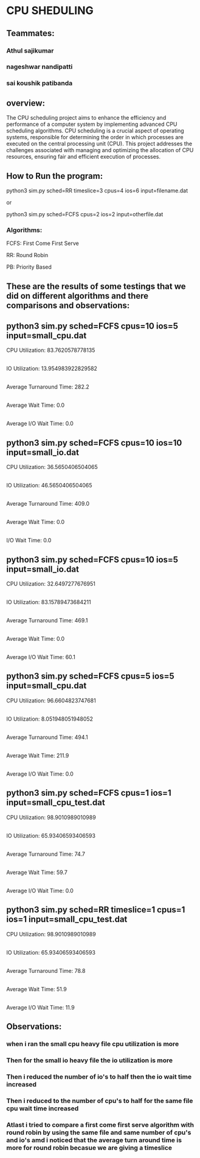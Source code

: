 # CPU SHEDULING 

## Teammates:
### Athul sajikumar
### nageshwar nandipatti
### sai koushik patibanda

## overview: 
The CPU scheduling project aims to enhance the efficiency and performance of a computer system by implementing advanced CPU scheduling algorithms. CPU scheduling is a crucial aspect of operating systems, responsible for determining the order in which processes are executed on the central processing unit (CPU). This project addresses the challenges associated with managing and optimizing the allocation of CPU resources, ensuring fair and efficient execution of processes.

## How to Run the program:

python3 sim.py sched=RR timeslice=3 cpus=4 ios=6 input=filename.dat


or


python3 sim.py sched=FCFS cpus=2 ios=2 input=otherfile.dat

### Algorithms:
FCFS: First Come First Serve


RR: Round Robin


PB: Priority Based






## These are the results of some testings that we did on different algorithms and there comparisons and observations:

## python3 sim.py sched=FCFS cpus=10 ios=5 input=small_cpu.dat
CPU Utilization: 83.7620578778135                                                                                                                      

IO Utilization: 13.954983922829582                                                                                                                     

Average Turnaround Time: 282.2                                                                                                                         

Average Wait Time: 0.0                                                                                                                                 

Average I/O Wait Time: 0.0 


## python3 sim.py sched=FCFS cpus=10 ios=10 input=small_io.dat
 
 
 CPU Utilization: 36.5650406504065                                                                                                                     
 
 IO Utilization: 46.5650406504065                                                                                                                      
 
 Average Turnaround Time: 409.0                                                                                                                     
 
 Average Wait Time: 0.0                                                                                                                              
 
 I/O Wait Time: 0.0

## python3 sim.py sched=FCFS cpus=10 ios=5 input=small_io.dat 
CPU Utilization: 32.6497277676951                                                                                                                      

IO Utilization: 83.15789473684211                                                                                                                      

Average Turnaround Time: 469.1                                                                                                                         

Average Wait Time: 0.0                                                                                                                                 

Average I/O Wait Time: 60.1 

## python3 sim.py sched=FCFS cpus=5 ios=5 input=small_cpu.dat
CPU Utilization: 96.6604823747681                                                                                                                      

IO Utilization: 8.051948051948052                                                                                                                      

Average Turnaround Time: 494.1                                                                                                                         

Average Wait Time: 211.9                                                                                                                               

Average I/O Wait Time: 0.0

## python3 sim.py sched=FCFS cpus=1 ios=1 input=small_cpu_test.dat

CPU Utilization: 98.9010989010989                                                                                                                      

IO Utilization: 65.93406593406593                                                                                                                      

Average Turnaround Time: 74.7                                                                                                                          

Average Wait Time: 59.7                                                                                                                                

Average I/O Wait Time: 0.0   

## python3 sim.py sched=RR timeslice=1 cpus=1 ios=1 input=small_cpu_test.dat
CPU Utilization: 98.9010989010989                                                                                                                      

IO Utilization: 65.93406593406593                                                                                                                      

Average Turnaround Time: 78.8                                                                                                                          

Average Wait Time: 51.9                                                                                                                                

Average I/O Wait Time: 11.9 
## Observations:
### when i ran the small cpu heavy file cpu utilization is more
### Then for the small io heavy file the io utilization is more
### Then i reduced the number of io's to half then the io wait time increased
### Then i reduced to the number of cpu's to half for the same file cpu wait time increased
### Atlast i tried to compare a first come first serve algorithm with round robin by using the same file and same number of cpu's and io's amd i noticed that the average turn around time is more for round robin becasue we are giving a timeslice
